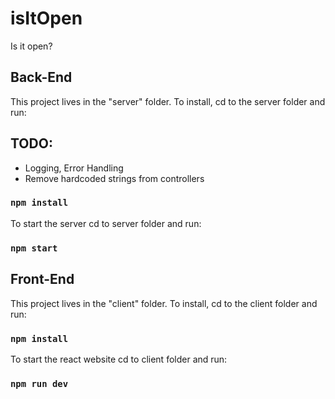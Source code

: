 # isItOpen
Is it open?


## Back-End
This project lives in the "server" folder. To install, cd to the server folder and run:  

TODO:  
--------------  
- Logging, Error Handling
- Remove hardcoded strings from controllers  

### `npm install` 

To start the server cd to server folder and run:  

### `npm start`  

## Front-End
This project lives in the "client" folder. To install, cd to the client folder and run:

### `npm install` 

To start the react website cd to client folder and run:

### `npm run dev`